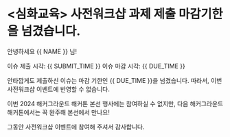# <심화교육> 사전워크샵 과제 제출 마감기한을 넘겼습니다. 

안녕하세요 {{ NAME }} 님!

이슈 제출 시각: {{ SUBMIT_TIME }}
이슈 마감 시각: {{ DUE_TIME }}  

안타깝게도 제출하신 이슈는 마감 기한인 {{ DUE_TIME }}을 넘겼습니다.  따라서, 이번 사전워크샵 이벤트에 반영할 수 없습니다.

이번 2024 해커그라운드 해커톤 본선 행사에는 참여하실 수 없지만, 다음 해커그라운드 해커톤에서는 꼭 완주해 본선에서 만나요!

그동안 사전워크샵 이벤트에 참여해 주셔서 감사합니다.
